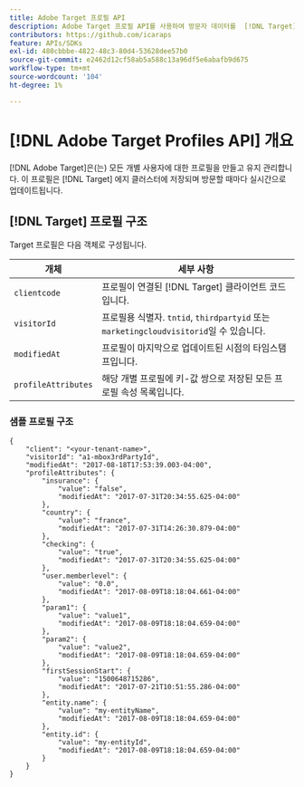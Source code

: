 ```yaml
---
title: Adobe Target 프로필 API
description: Adobe Target 프로필 API를 사용하여 방문자 데이터를  [!DNL Target](으)로 보내는 방법을 알아봅니다.
contributors: https://github.com/icaraps
feature: APIs/SDKs
exl-id: 480cbbbe-4822-48c3-80d4-53628dee57b0
source-git-commit: e2462d12cf58ab5a588c13a96df5e6abafb9d675
workflow-type: tm+mt
source-wordcount: '104'
ht-degree: 1%

---
```


# [!DNL Adobe Target Profiles API] 개요

[!DNL Adobe Target]은(는) 모든 개별 사용자에 대한 프로필을 만들고 유지 관리합니다. 이 프로필은 [!DNL Target] 에지 클러스터에 저장되며 방문할 때마다 실시간으로 업데이트됩니다.

## [!DNL Target] 프로필 구조

Target 프로필은 다음 객체로 구성됩니다.

| 개체 | 세부 사항 |
| --- | --- |
| `clientcode` | 프로필이 연결된 [!DNL Target] 클라이언트 코드입니다. |
| `visitorId` | 프로필용 식별자. `tntid`, `thirdpartyid` 또는 `marketingcloudvisitorid`일 수 있습니다. |
| `modifiedAt` | 프로필이 마지막으로 업데이트된 시점의 타임스탬프입니다. |
| `profileAttributes` | 해당 개별 프로필에 키-값 쌍으로 저장된 모든 프로필 속성 목록입니다. |

### 샘플 프로필 구조

```
{
    "client": "<your-tenant-name>",
    "visitorId": "a1-mbox3rdPartyId",
    "modifiedAt": "2017-08-18T17:53:39.003-04:00",
    "profileAttributes": {
        "insurance": {
            "value": "false",
            "modifiedAt": "2017-07-31T20:34:55.625-04:00"
        },
        "country": {
            "value": "france",
            "modifiedAt": "2017-07-31T14:26:30.879-04:00"
        },
        "checking": {
            "value": "true",
            "modifiedAt": "2017-07-31T20:34:55.625-04:00"
        },
        "user.memberlevel": {
            "value": "0.0",
            "modifiedAt": "2017-08-09T18:18:04.661-04:00"
        },
        "param1": {
            "value": "value1",
            "modifiedAt": "2017-08-09T18:18:04.659-04:00"
        },
        "param2": {
            "value": "value2",
            "modifiedAt": "2017-08-09T18:18:04.659-04:00"
        },
        "firstSessionStart": {
            "value": "1500648715286",
            "modifiedAt": "2017-07-21T10:51:55.286-04:00"
        },
        "entity.name": {
            "value": "my-entityName",
            "modifiedAt": "2017-08-09T18:18:04.659-04:00"
        },
        "entity.id": {
            "value": "my-entityId",
            "modifiedAt": "2017-08-09T18:18:04.659-04:00"
        }
    }
}
```
